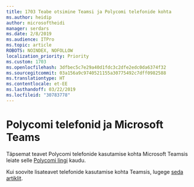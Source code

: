 ```yaml
---
title: 1703 Teabe otsimine Teamsi ja Polycomi telefonide kohta
ms.author: heidip
author: microsoftheidi
manager: serdars
ms.date: 2/8/2019
ms.audience: ITPro
ms.topic: article
ROBOTS: NOINDEX, NOFOLLOW
localization_priority: Priority
ms.custom: 1703
ms.openlocfilehash: 3dfbec5c7e29a40d1fdc3c2dfe2edc0da6374f32
ms.sourcegitcommit: 03a156a9c9740521155a30775492c7dff0982588
ms.translationtype: HT
ms.contentlocale: et-EE
ms.lasthandoff: 03/22/2019
ms.locfileid: "30783778"
---
```

# <a name="polycom-phones-and-microsoft-teams"></a>Polycomi telefonid ja Microsoft Teams

Täpsemat teavet Polycomi telefonide kasutamise kohta Microsoft Teamsis leiate selle [Polycomi lingi](http://www.polycom.com/content/dam/polycom/common/documents/faqs/polycom-phones-and-microsoft-teams-faq-enus.pdf) kaudu.

Kui soovite lisateavet telefonide kasutamise kohta Teamsis, lugege [seda artiklit](https://docs.microsoft.com/et-EE/microsoftteams/phones-for-teams).
